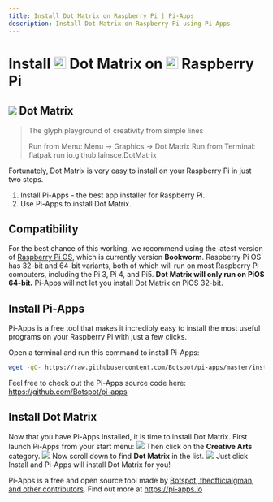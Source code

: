 ```yaml
---
title: Install Dot Matrix on Raspberry Pi | Pi-Apps
description: Install Dot Matrix on Raspberry Pi using Pi-Apps
---
```

<div class="simple-install-content content">

# Install <img src="/img/app-icons/Dot Matrix/icon-64.png" height=24> Dot Matrix on <img src=/img/other-icons/raspberrypi-icon.svg height=24> Raspberry Pi

## <img src="/img/app-icons/Dot Matrix/icon-64.png"> Dot Matrix
> The glyph playground of creativity from simple lines
> 
> Run from Menu: Menu -> Graphics -> Dot Matrix
> Run from Terminal: flatpak run io.github.lainsce.DotMatrix

Fortunately, Dot Matrix is very easy to install on your Raspberry Pi in just two steps.
1. Install Pi-Apps - the best app installer for Raspberry Pi.
2. Use Pi-Apps to install Dot Matrix.
</div>
<div class="simple-install-content content">

## Compatibility
For the best chance of this working, we recommend using the latest version of [Raspberry Pi OS](https://www.raspberrypi.com/software/), which is currently version **Bookworm**.
Raspberry Pi OS has 32-bit and 64-bit variants, both of which will run on most Raspberry Pi computers, including the Pi 3, Pi 4, and Pi5.
**Dot Matrix will only run on PiOS 64-bit.** Pi-Apps will not let you install Dot Matrix on PiOS 32-bit.
</div>
<div class="simple-install-content content">

## Install Pi-Apps

Pi-Apps is a free tool that makes it incredibly easy to install the most useful programs on your Raspberry Pi with just a few clicks.

Open a terminal and run this command to install Pi-Apps:
```bash
wget -qO- https://raw.githubusercontent.com/Botspot/pi-apps/master/install | bash
```
Feel free to check out the Pi-Apps source code here: https://github.com/Botspot/pi-apps
</div>
<div class="simple-install-content content">

## Install Dot Matrix

Now that you have Pi-Apps installed, it is time to install Dot Matrix.
First launch Pi-Apps from your start menu:
<img src="/img/start-menu.png">
Then click on the <b>Creative Arts</b> category.
<img src="/img/category-selections/Creative Arts.png">
Now scroll down to find <b>Dot Matrix</b> in the list.
<img src="/img/app-icons/Dot Matrix/app-selection.png">
Just click Install and Pi-Apps will install Dot Matrix for you!
</div>
<div class="simple-install-content content">

Pi-Apps is a free and open source tool made by [Botspot, theofficialgman, and other contributors](/about/#contributors). Find out more at https://pi-apps.io
</div>
